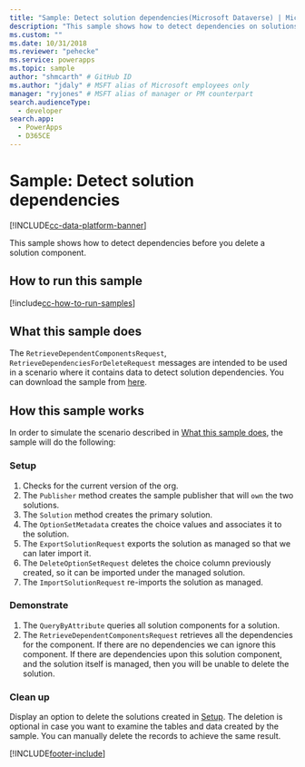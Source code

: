 ```yaml
---
title: "Sample: Detect solution dependencies(Microsoft Dataverse) | Microsoft Docs" # Intent and product brand in a unique string of 43-59 chars including spaces
description: "This sample shows how to detect dependencies on solutions." # 115-145 characters including spaces. This abstract displays in the search result.
ms.custom: ""
ms.date: 10/31/2018
ms.reviewer: "pehecke"
ms.service: powerapps
ms.topic: sample
author: "shmcarth" # GitHub ID
ms.author: "jdaly" # MSFT alias of Microsoft employees only
manager: "ryjones" # MSFT alias of manager or PM counterpart
search.audienceType: 
  - developer
search.app: 
  - PowerApps
  - D365CE
---
```

# Sample: Detect solution dependencies

[!INCLUDE[cc-data-platform-banner](../../../../includes/cc-data-platform-banner.md)]

This sample shows how to detect dependencies before you delete a solution component.

## How to run this sample

[!include[cc-how-to-run-samples](../../includes/cc-how-to-run-samples.md)]

## What this sample does

The `RetrieveDependentComponentsRequest`, `RetrieveDependenciesForDeleteRequest` messages are intended to be used in a scenario where it contains data to detect solution dependencies. You can download the sample from [here](https://github.com/Microsoft/PowerApps-Samples/tree/master/cds/orgsvc/C%23/SolutionDependencies).

## How this sample works

In order to simulate the scenario described in [What this sample does](#what-this-sample-does), the sample will do the following:

### Setup

1. Checks for the current version of the org.
1. The `Publisher` method creates the sample publisher that will `own` the two solutions.
1. The `Solution` method creates the primary solution.
1. The `OptionSetMetadata` creates the choice values and associates it to the solution.
1. The `ExportSolutionRequest` exports the solution as managed so that we can later import it.
1. The `DeleteOptionSetRequest` deletes the choice column previously created, so it can be imported under the managed solution.
1. The `ImportSolutionRequest` re-imports the solution as managed.

### Demonstrate

1. The `QueryByAttribute` queries all solution components for a solution.
1. The `RetrieveDependentComponentsRequest` retrieves all the dependencies for the component. If there are no dependencies we can ignore this component. If there are dependencies upon this solution component, and the solution itself is managed, then you will be unable to delete the solution.

### Clean up

Display an option to delete the solutions created in [Setup](#setup). The deletion is optional in case you want to examine the tables and data created by the sample. You can manually delete the records to achieve the same result.


[!INCLUDE[footer-include](../../../../includes/footer-banner.md)]
